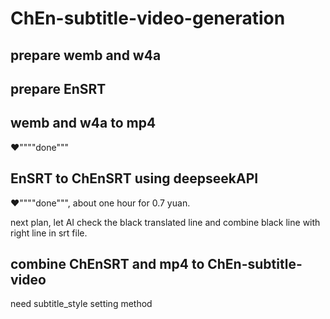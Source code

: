 # ChEn-subtitle-video-generation

## prepare wemb and w4a

## prepare EnSRT

## wemb and w4a to mp4
❤️""""done"""

## EnSRT to ChEnSRT using deepseekAPI
❤️""""done""", about one hour for 0.7 yuan.

next plan, let AI check the black translated line and combine black line with right line in srt file.

## combine ChEnSRT and mp4 to ChEn-subtitle-video
need subtitle_style setting method
